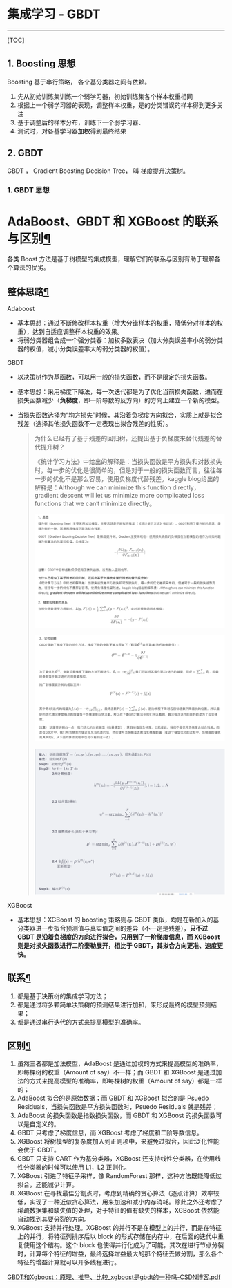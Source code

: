 # 集成学习 - GBDT

---

[TOC]

## 1. Boosting 思想

Boosting 基于串行策略， 各个基分类器之间有依赖。

1. 先从初始训练集训练一个弱学习器，初始训练集各个样本权重相同
2. 根据上一个弱学习器的表现，调整样本权重，是的分类错误的样本得到更多关注
3. 基于调整后的样本分布，训练下一个弱学习器、
4. 测试时，对各基学习器**加权**得到最终结果

## 2. GBDT

GBDT ， Gradient Boosting  Decision Tree， 叫 梯度提升决策树。

### 1. GBDT 思想





# AdaBoost、GBDT 和 XGBoost 的联系与区别[¶](https://fengchao.pro/blog/adaboost-gbdt-xgboost/#adaboostgbdt-和-xgboost-的联系与区别)

各类 Boost 方法是基于树模型的集成模型，理解它们的联系与区别有助于理解各个算法的优劣。

## 整体思路[¶](https://fengchao.pro/blog/adaboost-gbdt-xgboost/#整体思路)

Adaboost

- 基本思想：通过不断修改样本权重（增大分错样本的权重，降低分对样本的权重），达到自适应调整样本权重的效果。
- 将弱分类器组合成一个强分类器：加权多数表决（加大分类误差率小的弱分类器的权值，减小分类误差率大的弱分类器的权值）。

GBDT

- 以决策树作为基函数，可以用一般的损失函数，而不是限定的损失函数。

- 基本思想：采用梯度下降法，每一次迭代都是为了优化当前损失函数，进而在损失函数减少（**负梯度**，即一阶导数的反方向）的方向上建立一个新的模型。

- 当损失函数选择为“均方损失”时候，其沿着负梯度方向拟合，实质上就是拟合残差（选择其他损失函数不一定表现出拟合残差的性质）。

  > 为什么已经有了基于残差的回归树，还提出基于负梯度来替代残差的替代提升树？
  >
  > 《统计学习方法》中给出的解释是：当损失函数是平方损失和对数损失时，每一步的优化是很简单的，但是对于一般的损失函数而言，往往每一步的优化不是那么容易，使用负梯度代替残差。kaggle blog给出的解释是：Although we can minimize this function directly， gradient descent will let us minimize more complicated loss functions that we can‘t minimize directly。
  >
  > ![image-20240329190148959](./assets/image-20240329190148959.png)
  >
  > ![image-20240329190231615](./assets/image-20240329190231615.png)
  >
  > ![image-20240329190926669](./assets/image-20240329190926669.png)

XGBoost

- 基本思想：XGBoost 的 boosting 策略则与 GBDT 类似，均是在新加入的基分类器进一步拟合预测值与真实值之间的差异（不一定是残差），**只不过 GBDT 是沿着负梯度的方向进行拟合，只用到了一阶梯度信息，而 XGBoost 则是对损失函数进行二阶泰勒展开，相比于 GBDT，其拟合方向更准、速度更快。**

## 联系[¶](https://fengchao.pro/blog/adaboost-gbdt-xgboost/#联系)

1. 都是基于决策树的集成学习方法；
2. 都是通过将多颗简单决策树的预测结果进行加和，来形成最终的模型预测结果；
3. 都是通过串行迭代的方式来提高模型的准确率。

## 区别[¶](https://fengchao.pro/blog/adaboost-gbdt-xgboost/#区别)

1. 虽然三者都是加法模型，AdaBoost 是通过加权的方式来提高模型的准确率，即每棵树的权重（Amount of say）不一样；而 GBDT 和 XGBoost 是通过加法的方式来提高模型的准确率，即每棵树的权重（Amount of say）都是一样的；
2. AdaBoost 拟合的是原始数据；而 GBDT 和 XGBoost 拟合的是 Psuedo Residuals，当损失函数是平方损失函数时，Psuedo Residuals 就是残差；
3. AdaBoost 的损失函数是指数损失函数，而 GBDT 和 XGBoost 的损失函数可以是自定义的。
4. GBDT 只考虑了梯度信息，而 XGBoost 考虑了梯度和二阶导数信息。
5. XGBoost 将树模型的复杂度加入到正则项中，来避免过拟合，因此泛化性能会优于 GBDT。
6. GBDT 只支持 CART 作为基分类器，XGBoost 还支持线性分类器，在使用线性分类器的时候可以使用 L1，L2 正则化。
7. XGBoost 引进了特征子采样，像 RandomForest 那样，这种方法既能降低过拟合，还能减少计算。
8. XGBoost 在寻找最佳分割点时，考虑到精确的贪心算法（逐点计算）效率较低，实现了一种近似贪心算法，用来加速和减小内存消耗。除此之外还考虑了稀疏数据集和缺失值的处理，对于特征的值有缺失的样本，XGBoost 依然能自动找到其要分裂的方向。
9. XGBoost 支持并行处理。XGBoost 的并行不是在模型上的并行，而是在特征上的并行，将特征列排序后以 block 的形式存储在内存中，在后面的迭代中重复使用这个结构。这个 block 也使得并行化成为了可能，其次在进行节点分裂时，计算每个特征的增益，最终选择增益最大的那个特征去做分割，那么各个特征的增益计算就可以开多线程进行。

 [GBDT和Xgboost：原理、推导、比较_xgboost是gbdt的一种吗-CSDN博客.pdf](GBDT和Xgboost：原理、推导、比较_xgboost是gbdt的一种吗-CSDN博客.pdf) 
